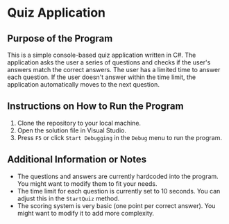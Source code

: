 # Quiz Application

## Purpose of the Program

This is a simple console-based quiz application written in C#. The application asks the user a series of questions and checks if the user's answers match the correct answers. The user has a limited time to answer each question. If the user doesn't answer within the time limit, the application automatically moves to the next question.

## Instructions on How to Run the Program

1. Clone the repository to your local machine.
2. Open the solution file in Visual Studio.
3. Press `F5` or click `Start Debugging` in the `Debug` menu to run the program.

## Additional Information or Notes

- The questions and answers are currently hardcoded into the program. You might want to modify them to fit your needs.
- The time limit for each question is currently set to 10 seconds. You can adjust this in the `StartQuiz` method.
- The scoring system is very basic (one point per correct answer). You might want to modify it to add more complexity.